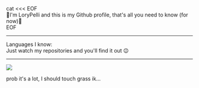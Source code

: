 cat <<< EOF<br />
👋I'm LoryPelli and this is my Github profile, that's all you need to know (for now)👋<br />
EOF

<hr />

Languages I know:<br />
Just watch my repositories and you'll find it out
😉

<hr />

<img src="https://streak-stats.demolab.com/?user=LoryPelli&theme=dark&hide_border=true" />

prob it's a lot, I should touch grass ik...